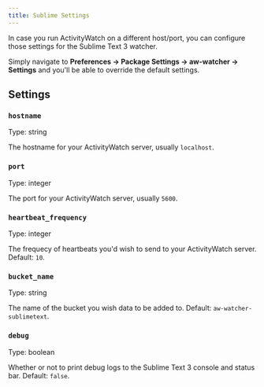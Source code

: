 ```yaml
---
title: Sublime Settings
---
```


In case you run ActivityWatch on a different host/port, you can
configure those settings for the Sublime Text 3 watcher. 

Simply navigate to **Preferences -> Package Settings -> aw-watcher ->
Settings** and you'll be able to override the default settings.

## Settings

### `hostname`

Type: string

The hostname for your ActivityWatch server, usually `localhost`.

### `port`

Type: integer

The port for your ActivityWatch server, usually `5600`.

### `heartbeat_frequency`

Type: integer

The frequecy of heartbeats you'd wish to send to your ActivityWatch
server. Default: `10`.

### `bucket_name`

Type: string

The name of the bucket you wish data to be added to. Default:
`aw-watcher-sublimetext`.

### `debug`

Type: boolean

Whether or not to print debug logs to the Sublime Text 3 console and
status bar. Default: `false`.
